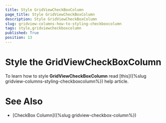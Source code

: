 ```yaml
---
title: Style GridViewCheckBoxColumn
page_title: Style GridViewCheckBoxColumn
description: Style GridViewCheckBoxColumn
slug: gridview-columns-how-to-styling-checkboxcolumn
tags: style,gridviewcheckboxcolumn
published: True
position: 13
---
```

# Style the GridViewCheckBoxColumn

To learn how to style __GridViewCheckBoxColumn__ read [this]({%slug gridview-columns-styling-checkboxcolumn%}) help article.

# See Also

 * [CheckBox Column]({%slug gridview-checkbox-column%})
